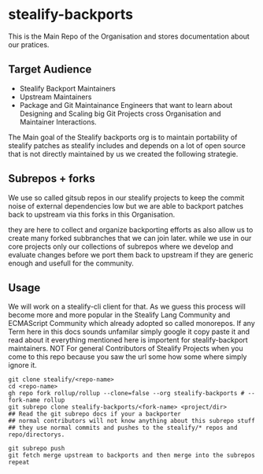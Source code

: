# stealify-backports
This is the Main Repo of the Organisation and stores documentation about our pratices.

## Target Audience
- Stealify Backport Maintainers
- Upstream Maintainers
- Package and Git Maintainance Engineers that want to learn about Designing and Scaling big Git Projects cross Organisation and Maintainer Interactions.

The Main goal of the Stealify backports org is to maintain portability of stealify patches as stealify includes and depends on a lot of open source that is not directly maintained by us we created the following strategie. 

## Subrepos + forks 
We use so called gitsub repos in our stealify projects to keep the commit noise of external dependencies low but we are able to backport patches back to upstream via this forks in this Organisation. 

they are here to collect and organize backporting efforts as also allow us to create many forked subbranches that we can join later. while we use in our core projects only our collections of subrepos where we develop and evaluate changes before we port them back to upstream if they are generic enough and usefull for the community.

## Usage
We will work on a stealify-cli client for that. As we guess this process will become more and more popular in the Stealify Lang Community and ECMAScript Community which already adopted so called monorepos. If any Term here in this docs sounds unfamilar simply google it copy paste it and read about it everything mentioned here is importent for stealify-backport maintainers. NOT For general Contributors of Stealify Projects when you come to this repo because you saw the url some how some where simply ignore it.

```
git clone stealify/<repo-name>
cd <repo-name>
gh repo fork rollup/rollup --clone=false --org stealify-backports # --fork-name rollup
git subrepo clone stealify-backports/<fork-name> <project/dir>
## Read the git subrepo docs if your a backporter 
## normal contributors will not know anything about this subrepo stuff 
## they use normal commits and pushes to the stealify/* repos and repo/directorys.

git subrepo push 
git fetch merge upstream to backports and then merge into the subrepos 
repeat 
```
